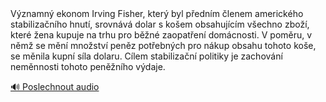 <speak>
<prosody rate="95%">
<emphasis level="moderate">Významný ekonom Irving Fisher, který byl předním členem amerického stabilizačního hnutí,</emphasis> <break time="0.2s"/> <emphasis level="strong">srovnává dolar s košem obsahujícím všechno zboží, které žena kupuje na trhu pro běžné zaopatření domácnosti.</emphasis> <break time="0.3s"/> <emphasis level="moderate">V poměru, v němž se mění množství peněz potřebných pro nákup obsahu tohoto koše, se měnila kupní síla dolaru.</emphasis> <break time="0.2s"/> <emphasis level="strong">Cílem stabilizační politiky je zachování neměnnosti tohoto peněžního výdaje.</emphasis>
</prosody>
</speak>

[🔊 Poslechnout audio](/data/7-paragraphs/audio/chapter_43/para_004-Vznamn-ekonom-Irving-Fisher-kter-byl-pednm.mp3) 